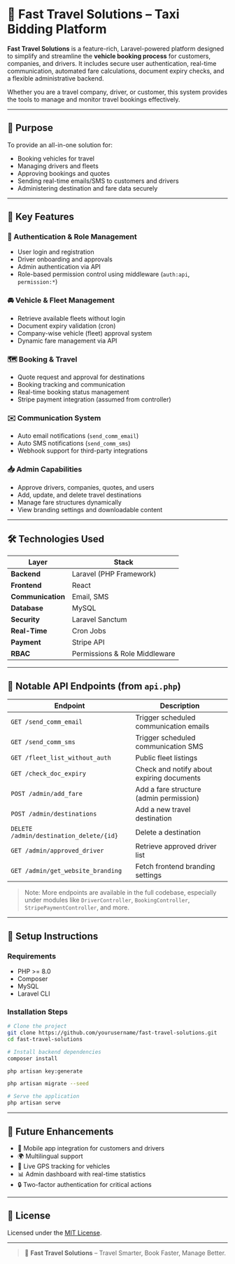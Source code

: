 # 🚐 Fast Travel Solutions – Taxi Bidding Platform

**Fast Travel Solutions** is a feature-rich, Laravel-powered platform designed to simplify and streamline the **vehicle booking process** for customers, companies, and drivers. It includes secure user authentication, real-time communication, automated fare calculations, document expiry checks, and a flexible administrative backend.

Whether you are a travel company, driver, or customer, this system provides the tools to manage and monitor travel bookings effectively.

---

## 🎯 Purpose

To provide an all-in-one solution for:
- Booking vehicles for travel
- Managing drivers and fleets
- Approving bookings and quotes
- Sending real-time emails/SMS to customers and drivers
- Administering destination and fare data securely

---

## 🔑 Key Features

### 👤 Authentication & Role Management
- User login and registration
- Driver onboarding and approvals
- Admin authentication via API
- Role-based permission control using middleware (`auth:api`, `permission:*`)

### 🚘 Vehicle & Fleet Management
- Retrieve available fleets without login
- Document expiry validation (cron)
- Company-wise vehicle (fleet) approval system
- Dynamic fare management via API

### 🗺️ Booking & Travel
- Quote request and approval for destinations
- Booking tracking and communication
- Real-time booking status management
- Stripe payment integration (assumed from controller)

### ✉️ Communication System
- Auto email notifications (`send_comm_email`)
- Auto SMS notifications (`send_comm_sms`)
- Webhook support for third-party integrations

### 📥 Admin Capabilities
- Approve drivers, companies, quotes, and users
- Add, update, and delete travel destinations
- Manage fare structures dynamically
- View branding settings and downloadable content

---

## 🛠️ Technologies Used

| Layer           | Stack                          |
|----------------|---------------------------------|
| **Backend**     | Laravel (PHP Framework)        |
| **Frontend**    |  React  |
| **Communication**| Email, SMS                    |
| **Database**    | MySQL              |
| **Security**    | Laravel Sanctum    |
| **Real-Time**   | Cron Jobs       |
| **Payment**     | Stripe API                     |
| **RBAC**        | Permissions & Role Middleware  |

---

## 📡 Notable API Endpoints (from `api.php`)

| Endpoint                            | Description                                 |
|-------------------------------------|---------------------------------------------|
| `GET /send_comm_email`             | Trigger scheduled communication emails      |
| `GET /send_comm_sms`               | Trigger scheduled communication SMS         |
| `GET /fleet_list_without_auth`     | Public fleet listings                       |
| `GET /check_doc_expiry`            | Check and notify about expiring documents   |
| `POST /admin/add_fare`             | Add a fare structure (admin permission)     |
| `POST /admin/destinations`         | Add a new travel destination                |
| `DELETE /admin/destination_delete/{id}` | Delete a destination                   |
| `GET /admin/approved_driver`       | Retrieve approved driver list               |
| `GET /admin/get_website_branding`  | Fetch frontend branding settings            |

> Note: More endpoints are available in the full codebase, especially under modules like `DriverController`, `BookingController`, `StripePaymentController`, and more.

---

## 🚀 Setup Instructions

### Requirements
- PHP >= 8.0
- Composer
- MySQL
- Laravel CLI


### Installation Steps

```bash
# Clone the project
git clone https://github.com/yourusername/fast-travel-solutions.git
cd fast-travel-solutions

# Install backend dependencies
composer install

php artisan key:generate

php artisan migrate --seed

# Serve the application
php artisan serve
```

---

## 🧪 Future Enhancements

- 📱 Mobile app integration for customers and drivers
- 🌍 Multilingual support
- 📍 Live GPS tracking for vehicles
- 📊 Admin dashboard with real-time statistics
- 🔒 Two-factor authentication for critical actions


---

## 📄 License

Licensed under the [MIT License](LICENSE).

---

> 🚐 **Fast Travel Solutions** – Travel Smarter, Book Faster, Manage Better.
